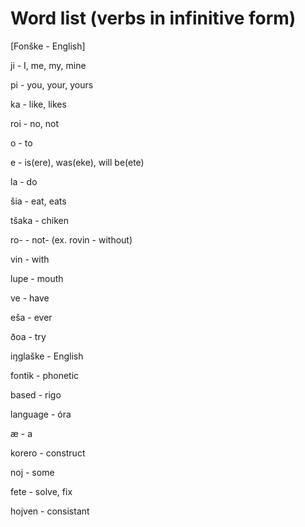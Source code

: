 # Word list (verbs in infinitive form)
[Fonške - English]

ji - I, me, my, mine

pi - you, your, yours

ka - like, likes

roi - no, not

o - to

e - is(ere), was(eke), will be(ete)

la - do

šia - eat, eats

tšaka - chiken

ro- - not- (ex. rovin - without)

vin - with

lupe - mouth

ve - have

eša - ever

ðoa - try

iŋglaške - English

fontik - phonetic

based - rigo

language - óra

æ - a

korero - construct

noj - some

fete - solve, fix

hojven - consistant

